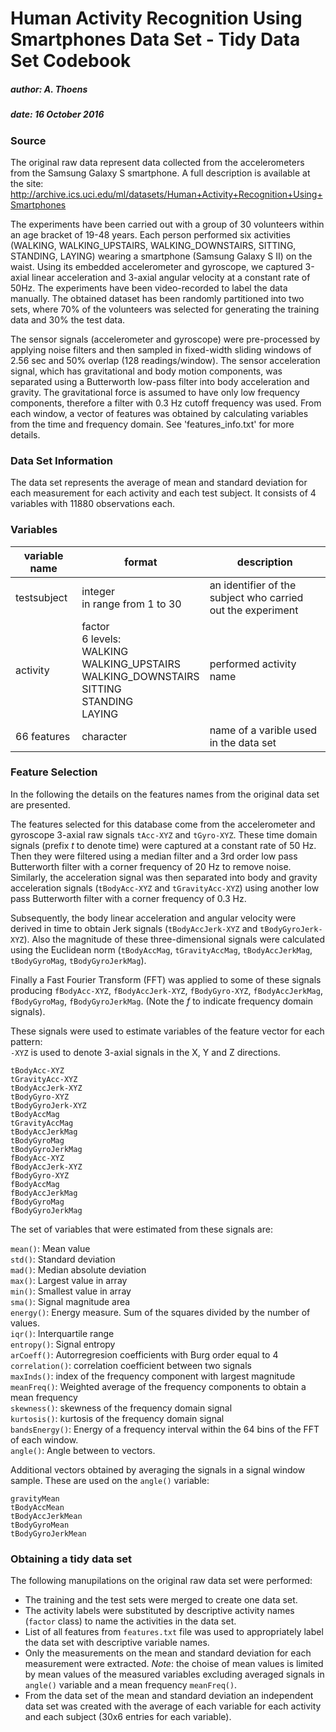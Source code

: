 # Human Activity Recognition Using Smartphones Data Set - Tidy Data Set Codebook
##### author: A. Thoens
##### date: 16 October 2016

### Source
The original raw data represent data collected from the accelerometers from the Samsung Galaxy S smartphone. A full description is available at the site:
<http://archive.ics.uci.edu/ml/datasets/Human+Activity+Recognition+Using+Smartphones>

The experiments have been carried out with a group of 30 volunteers within an age bracket of 19-48 years. Each person performed six activities (WALKING, WALKING_UPSTAIRS, WALKING_DOWNSTAIRS, SITTING, STANDING, LAYING) wearing a smartphone (Samsung Galaxy S II) on the waist. Using its embedded accelerometer and gyroscope, we captured 3-axial linear acceleration and 3-axial angular velocity at a constant rate of 50Hz. The experiments have been video-recorded to label the data manually. The obtained dataset has been randomly partitioned into two sets, where 70% of the volunteers was selected for generating the training data and 30% the test data. 

The sensor signals (accelerometer and gyroscope) were pre-processed by applying noise filters and then sampled in fixed-width sliding windows of 2.56 sec and 50% overlap (128 readings/window). The sensor acceleration signal, which has gravitational and body motion components, was separated using a Butterworth low-pass filter into body acceleration and gravity. The gravitational force is assumed to have only low frequency components, therefore a filter with 0.3 Hz cutoff frequency was used. From each window, a vector of features was obtained by calculating variables from the time and frequency domain. See 'features_info.txt' for more details. 

### Data Set Information
The data set represents the average of mean and standard deviation for each measurement for each activity and each test subject. It consists of 4 variables with 11880 observations each. 

### Variables
| variable name | format     | description |
|-----------|------------|-------------------------------|
| testsubject   | integer <br> in range from 1 to 30 | an identifier of the subject who carried out the experiment |
| activity      | factor <br> 6 levels: <br> WALKING <br> WALKING_UPSTAIRS <br> WALKING_DOWNSTAIRS <br> SITTING <br>  STANDING <br> LAYING | performed activity name  |
| 66 features       | character | name of a varible used in the data set   |

### Feature Selection
In the following the details on the features names from the original data set are presented.

The features selected for this database come from the accelerometer and gyroscope 3-axial raw signals `tAcc-XYZ` and `tGyro-XYZ`. These time domain signals (prefix *t* to denote time) were captured at a constant rate of 50 Hz. Then they were filtered using a median filter and a 3rd order low pass Butterworth filter with a corner frequency of 20 Hz to remove noise. Similarly, the acceleration signal was then separated into body and gravity acceleration signals (`tBodyAcc-XYZ` and `tGravityAcc-XYZ`) using another low pass Butterworth filter with a corner frequency of 0.3 Hz. 

Subsequently, the body linear acceleration and angular velocity were derived in time to obtain Jerk signals (`tBodyAccJerk-XYZ` and `tBodyGyroJerk-XYZ`). Also the magnitude of these three-dimensional signals were calculated using the Euclidean norm (`tBodyAccMag`, `tGravityAccMag`, `tBodyAccJerkMag`, `tBodyGyroMag`, `tBodyGyroJerkMag`). 

Finally a Fast Fourier Transform (FFT) was applied to some of these signals producing `fBodyAcc-XYZ`, `fBodyAccJerk-XYZ`, `fBodyGyro-XYZ`, `fBodyAccJerkMag`, `fBodyGyroMag`, `fBodyGyroJerkMag`. (Note the *f* to indicate frequency domain signals). 

These signals were used to estimate variables of the feature vector for each pattern:  
`-XYZ` is used to denote 3-axial signals in the X, Y and Z directions.
```
tBodyAcc-XYZ
tGravityAcc-XYZ
tBodyAccJerk-XYZ
tBodyGyro-XYZ
tBodyGyroJerk-XYZ
tBodyAccMag
tGravityAccMag
tBodyAccJerkMag
tBodyGyroMag
tBodyGyroJerkMag
fBodyAcc-XYZ
fBodyAccJerk-XYZ
fBodyGyro-XYZ
fBodyAccMag
fBodyAccJerkMag
fBodyGyroMag
fBodyGyroJerkMag
```
The set of variables that were estimated from these signals are: 

`mean()`: Mean value <br>
`std()`: Standard deviation <br>
`mad()`: Median absolute deviation <br>
`max()`: Largest value in array <br>
`min()`: Smallest value in array <br>
`sma()`: Signal magnitude area <br>
`energy()`: Energy measure. Sum of the squares divided by the number of values. <br>
`iqr()`: Interquartile range <br>
`entropy()`: Signal entropy <br>
`arCoeff()`: Autorregresion coefficients with Burg order equal to 4 <br>
`correlation()`: correlation coefficient between two signals <br>
`maxInds()`: index of the frequency component with largest magnitude <br>
`meanFreq()`: Weighted average of the frequency components to obtain a mean frequency <br>
`skewness()`: skewness of the frequency domain signal <br>
`kurtosis()`: kurtosis of the frequency domain signal <br>
`bandsEnergy()`: Energy of a frequency interval within the 64 bins of the FFT of each window. <br>
`angle()`: Angle between to vectors. 

Additional vectors obtained by averaging the signals in a signal window sample. These are used on the `angle()` variable:
```
gravityMean
tBodyAccMean
tBodyAccJerkMean
tBodyGyroMean
tBodyGyroJerkMean
```
### Obtaining a tidy data set
The following manupilations on the original raw data set were performed:

* The training and the test sets were merged to create one data set.
* The activity labels were substituted by descriptive activity names (`factor` class) to name the activities in the data set.
* List of all features from `features.txt` file was used to appropriately label the data set with descriptive variable names.
* Only the measurements on the mean and standard deviation for each measurement were extracted. _Note_: the choise of mean values is limited by mean values of the measured variables excluding averaged signals in `angle()` variable and a mean frequency `meanFreq()`.
* From the data set of the mean and standard deviation an independent data set was created with the average of each variable for each activity and each subject (30x6 entries for each variable).



